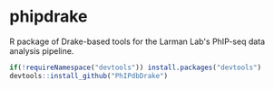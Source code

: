 # phipdrake

R package of Drake-based tools for the Larman Lab's PhIP-seq data analysis pipeline.

``` r  
if(!requireNamespace("devtools")) install.packages("devtools")
devtools::install_github("PhIPdbDrake")
```  
